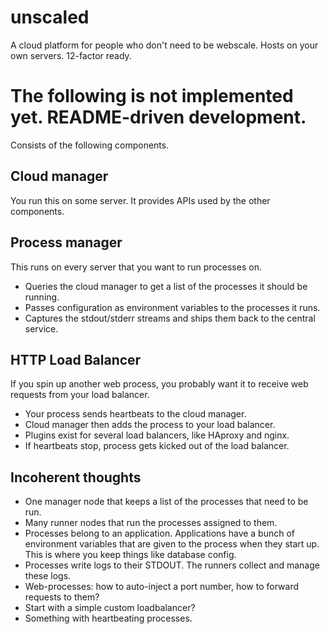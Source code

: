 unscaled
========

A cloud platform for people who don't need to be webscale. Hosts on your own servers. 12-factor ready.

# The following is not implemented yet. README-driven development.

Consists of the following components.

## Cloud manager

You run this on some server. It provides APIs used by the other components.

## Process manager

This runs on every server that you want to run processes on.

* Queries the cloud manager to get a list of the processes it should be running. 
* Passes configuration as environment variables to the processes it runs.
* Captures the stdout/stderr streams and ships them back to the central service.

## HTTP Load Balancer

If you spin up another web process, you probably want it to receive web requests from your load balancer. 

* Your process sends heartbeats to the cloud manager. 
* Cloud manager then adds the process to your load balancer. 
* Plugins exist for several load balancers, like HAproxy and nginx.
* If heartbeats stop, process gets kicked out of the load balancer.



## Incoherent thoughts

* One manager node that keeps a list of the processes that need to be run.
* Many runner nodes that run the processes assigned to them.
* Processes belong to an application. Applications have a bunch of environment variables that are given to the process when they start up. This is where you keep things like database config.
* Processes write logs to their STDOUT. The runners collect and manage these logs.
* Web-processes: how to auto-inject a port number, how to forward requests to them?
* Start with a simple custom loadbalancer? 
* Something with heartbeating processes.

